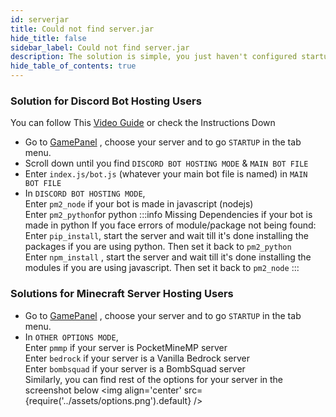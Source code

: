 ```yaml
---
id: serverjar
title: Could not find server.jar
hide_title: false
sidebar_label: Could not find server.jar
description: The solution is simple, you just haven't configured startup settings correctly
hide_table_of_contents: true
---
```


###  Solution for Discord Bot Hosting Users
You can follow This [Video Guide](https://www.youtube.com/watch?v=94keRJ6tQ9E) or check the Instructions Down


- Go to [GamePanel](https://gp.falixnodes.net) , choose your server and to go `STARTUP` in the tab menu.
- Scroll down until you find `DISCORD BOT HOSTING MODE` & `MAIN BOT FILE`
- Enter `index.js/bot.js` (whatever your main bot file is named) in `MAIN BOT FILE`
- In `DISCORD BOT HOSTING MODE`,<br/>
Enter `pm2_node` if your bot is made in javascript (nodejs)<br/>
Enter `pm2_python`for python
:::info Missing Dependencies
if your bot is made in python If you face errors of module/package not being found:<br/>
Enter `pip_install`, start the server and wait till it's done installing the packages if you are using python. Then set it back to `pm2_python`<br/>
Enter `npm_install` , start the server and wait till it's done installing the modules if you are using javascript. Then set it back to `pm2_node`
:::

###  Solutions for Minecraft Server Hosting Users

- Go to [GamePanel](https://gp.falixnodes.net) , choose your server and to go `STARTUP` in the tab menu.
- In `OTHER OPTIONS MODE`,<br/>
Enter `pmmp` if your server is PocketMineMP server<br/>
Enter `bedrock` if your server is a Vanilla Bedrock server<br/>
Enter `bombsquad` if your server is a BombSquad server<br/>
Similarly, you can find rest of the options for your server in the screenshot below
<img align='center' src={require('../assets/options.png').default} />
